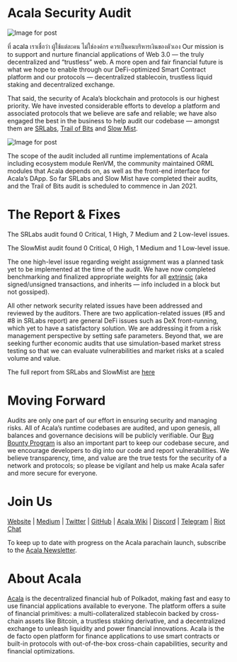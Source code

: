 # Acala Security Audit

![Image for post](https://miro.medium.com/max/8000/1*yhydywHe1k2421hd6xqhFQ.jpeg)

ที่ acala เราเชื่อว่า ผู้ใช้แต่ละคน ไม่ใช่องค์กร ควรเป็นคนบริหารเงินของตัวเอง Our mission is to support and nurture financial applications of Web 3.0 — the truly decentralized and “trustless” web. A more open and fair financial future is what we hope to enable through our DeFi-optimized Smart Contract platform and our protocols — decentralized stablecoin, trustless liquid staking and decentralized exchange.

That said, the security of Acala’s blockchain and protocols is our highest priority. We have invested considerable efforts to develop a platform and associated protocols that we believe are safe and reliable; we have also engaged the best in the business to help audit our codebase — amongst them are [SRLabs](https://srlabs.de/), [Trail of Bits](https://www.trailofbits.com/) and [Slow Mist](https://www.slowmist.com/en/).

![Image for post](https://miro.medium.com/max/1730/1*hKvzkJVXDmSA9OU7NhFLuA.jpeg)

The scope of the audit included all runtime implementations of Acala including ecosystem module RenVM, the community maintained ORML modules that Acala depends on, as well as the front-end interface for Acala’s DApp. So far SRLabs and Slow Mist have completed their audits, and the Trail of Bits audit is scheduled to commence in Jan 2021.

# The Report & Fixes

The SRLabs audit found 0 Critical, 1 High, 7 Medium and 2 Low-level issues.

The SlowMist audit found 0 Critical, 0 High, 1 Medium and 1 Low-level issue.

The one high-level issue regarding weight assignment was a planned task yet to be implemented at the time of the audit. We have now completed benchmarking and finalized appropriate weights for all [extrinsic](https://substrate.dev/docs/en/knowledgebase/learn-substrate/extrinsics) (aka signed/unsigned transactions, and inherits — info included in a block but not gossiped).

All other network security related issues have been addressed and reviewed by the auditors. There are two application-related issues (#5 and #8 in SRLabs report) are general DeFi issues such as DeX front-running, which yet to have a satisfactory solution. We are addressing it from a risk management perspective by setting safe parameters. Beyond that, we are seeking further economic audits that use simulation-based market stress testing so that we can evaluate vulnerabilities and market risks at a scaled volume and value.

The full report from SRLabs and SlowMist are [here](https://github.com/AcalaNetwork/Acala/tree/master/audit)

# Moving Forward

Audits are only one part of our effort in ensuring security and managing risks. All of Acala’s runtime codebases are audited, and upon genesis, all balances and governance decisions will be publicly verifiable. Our [Bug Bounty Program](https://github.com/AcalaNetwork/Acala/wiki/W.-Contribution-&-Rewards#runtime-bug-bounty) is also an important part to keep our codebase secure, and we encourage developers to dig into our code and report vulnerabilities. We believe transparency, time, and value are the true tests for the security of a network and protocols; so please be vigilant and help us make Acala safer and more secure for everyone.

# Join Us

[Website](https://acala.network/) | [Medium](https://medium.com/acalanetwork) | [Twitter](https://twitter.com/AcalaNetwork) | [GitHub](https://github.com/AcalaNetwork/Acala) | [Acala Wiki](https://github.com/AcalaNetwork/Acala/wiki) | [Discord](https://discord.gg/vdbFVCH) | [Telegram](https://t.me/acalaofficial) | [Riot Chat](https://riot.im/app/#/room/#acala:matrix.org)

To keep up to date with progress on the Acala parachain launch, subscribe to the [Acala Newsletter](https://share.hsforms.com/1X9RxkXk-R62I0VNbATaDXw4h8qc).

# About Acala

[Acala](http://acala.network/) is the decentralized financial hub of Polkadot, making fast and easy to use financial applications available to everyone. The platform offers a suite of financial primitives: a multi-collateralized stablecoin backed by cross-chain assets like Bitcoin, a trustless staking derivative, and a decentralized exchange to unleash liquidity and power financial innovations. Acala is the de facto open platform for finance applications to use smart contracts or built-in protocols with out-of-the-box cross-chain capabilities, security and financial optimizations.
